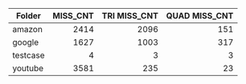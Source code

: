 | Folder | MISS\_CNT | TRI MISS\_CNT | QUAD MISS\_CNT
|---|---:|---:|---:|
| amazon | 2414 | 2096 | 151 |
| google | 1627 | 1003 | 317 |
| testcase | 4 | 3 | 3 |
| youtube | 3581 | 235 | 23 |
